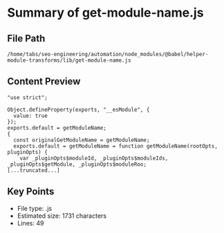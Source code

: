 # Summary of get-module-name.js
  
## File Path
`/home/tabs/seo-engineering/automation/node_modules/@babel/helper-module-transforms/lib/get-module-name.js`

## Content Preview
```
"use strict";

Object.defineProperty(exports, "__esModule", {
  value: true
});
exports.default = getModuleName;
{
  const originalGetModuleName = getModuleName;
  exports.default = getModuleName = function getModuleName(rootOpts, pluginOpts) {
    var _pluginOpts$moduleId, _pluginOpts$moduleIds, _pluginOpts$getModule, _pluginOpts$moduleRoo;
[...truncated...]
```

## Key Points
- File type: .js
- Estimated size: 1731 characters
- Lines: 49
